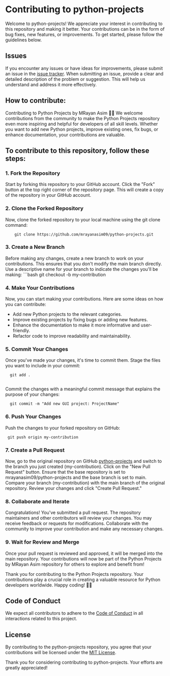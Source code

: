 # Contributing to python-projects

Welcome to python-projects! We appreciate your interest in contributing to this repository and making it better. Your contributions can be in the form of bug fixes, new features, or improvements. To get started, please follow the guidelines below.

## Issues

If you encounter any issues or have ideas for improvements, please submit an issue in the [issue tracker](https://github.com/mrayanasim09/python-projects/issues). When submitting an issue, provide a clear and detailed description of the problem or suggestion. This will help us understand and address it more effectively.

## How to contribute:

Contributing to Python Projects by MRayan Asim 🚀🐍 We welcome contributions from the community to make the Python Projects repository even more inspiring and helpful for developers of all skill levels. Whether you want to add new Python projects, improve existing ones, fix bugs, or enhance documentation, your contributions are valuable.

## To contribute to this repository, follow these steps:

### 1. Fork the Repository

Start by forking this repository to your GitHub account. Click the "Fork" button at the top right corner of the repository page. This will create a copy of the repository in your GitHub account.

### 2. Clone the Forked Repository

Now, clone the forked repository to your local machine using the git clone command:

```
    git clone https://github.com/mrayanasim09/python-projects.git
```

### 3. Create a New Branch

Before making any changes, create a new branch to work on your contributions. This ensures that you don't modify the main branch directly. Use a descriptive name for your branch to indicate the changes you'll be making: \`\`\`bash git checkout -b my-contribution

### 4. Make Your Contributions

Now, you can start making your contributions. Here are some ideas on how you can contribute:

* Add new Python projects to the relevant categories.
* Improve existing projects by fixing bugs or adding new features.
* Enhance the documentation to make it more informative and user-friendly.
* Refactor code to improve readability and maintainability.

### 5. Commit Your Changes

Once you've made your changes, it's time to commit them. Stage the files you want to include in your commit:

```
  git add .
  
```

Commit the changes with a meaningful commit message that explains the purpose of your changes:

```
  git commit -m "Add new GUI project: ProjectName"
```

### 6. Push Your Changes

Push the changes to your forked repository on GitHub:

```
 git push origin my-contribution
```

### 7. Create a Pull Request

Now, go to the original repository on GitHub [python-projects](https://github.com/mrayanasim09/python-projects) and switch to the branch you just created (my-contribution). Click on the "New Pull Request" button. Ensure that the base repository is set to mrayanasim09/python-projects and the base branch is set to main. Compare your branch (my-contribution) with the main branch of the original repository. Review your changes and click "Create Pull Request."

### 8. Collaborate and Iterate

Congratulations! You've submitted a pull request. The repository maintainers and other contributors will review your changes. You may receive feedback or requests for modifications. Collaborate with the community to improve your contribution and make any necessary changes.

### 9. Wait for Review and Merge

Once your pull request is reviewed and approved, it will be merged into the main repository. Your contributions will now be part of the Python Projects by MRayan Asim repository for others to explore and benefit from!

Thank you for contributing to the Python Projects repository. Your contributions play a crucial role in creating a valuable resource for Python developers worldwide. Happy coding! 🚀🐍

## Code of Conduct

We expect all contributors to adhere to the [Code of Conduct](code\_of\_conduct.md) in all interactions related to this project.

## License

By contributing to the python-projects repository, you agree that your contributions will be licensed under the [MIT License](LICENSE/).

Thank you for considering contributing to python-projects. Your efforts are greatly appreciated!

